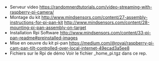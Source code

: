 * Serveur video
https://randomnerdtutorials.com/video-streaming-with-raspberry-pi-camera/
* Montage du kit
http://www.mindsensors.com/content/27-assembly-instructions-for-pi-pan-kit
http://www.mindsensors.com/content/28-mounting-pi-pan-assembly-on-target
* Installation Rpi Software
http://www.mindsensors.com/content/33-pi-pan-readme#preinstalled-images
* Mise en oeuvre du kit pi-pan
https://medium.com/@rovai/raspberry-pi-cam-pan-tilt-controlled-over-local-internet-49ecad3a5ee8
* Fichiers sur le Rpi de démo
Voir le fichier _home_pi.tgz dans ce rep.
